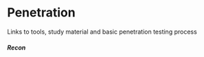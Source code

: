 # Penetration
Links to tools, study material and basic penetration testing process

<h5>Recon</h5>

